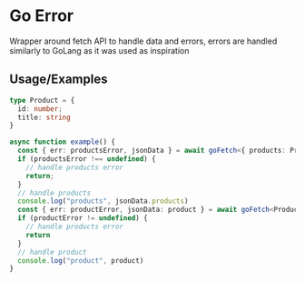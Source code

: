 
# Go Error

Wrapper around fetch API to handle data and errors, errors are handled similarly to GoLang as it was used as inspiration


## Usage/Examples

```typescript
type Product = {
  id: number;
  title: string
}

async function example() {
  const { err: productsError, jsonData } = await goFetch<{ products: Product[] }>("https://dummyjson.com/products");
  if (productsError !== undefined) {
    // handle products error
    return;
  }
  // handle products
  console.log("products", jsonData.products)
  const { err: productError, jsonData: product } = await goFetch<Product>(`https://dummyjson.com/products/${jsonData.products[0].id}`);
  if (productError != undefined) {
    // handle products error
    return
  }
  // handle product
  console.log("product", product)
}
```

